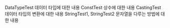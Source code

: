 DataTypeTest  데이터 타입에 대한 내용
ConstTest  상수에 대한 내용
CastingTest 데이터 타입의 변환에 대한 내용
StringTest1, StringTest2 문자열을 다루는 방법에 대한 내용
